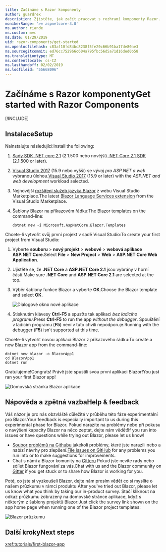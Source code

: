 ```yaml
---
title: Začínáme s Razor komponenty
author: guardrex
description: Zjistěte, jak začít pracovat s rozhraní komponenty Razor.
monikerRange: '>= aspnetcore-3.0'
ms.author: riande
ms.custom: mvc
ms.date: 01/29/2019
uid: razor-components/get-started
ms.openlocfilehash: c83af10fd84bc8238f5fe20c66b91ba17de80ae3
ms.sourcegitcommit: ed76cc752966c604a795fbc56d5a71d16ded0b58
ms.translationtype: MT
ms.contentlocale: cs-CZ
ms.lasthandoff: 02/02/2019
ms.locfileid: "55668096"
---
```

# <a name="get-started-with-razor-components"></a><span data-ttu-id="b7535-103">Začínáme s Razor komponenty</span><span class="sxs-lookup"><span data-stu-id="b7535-103">Get started with Razor Components</span></span>

[!INCLUDE[](~/includes/razor-components-preview-notice.md)]

## <a name="setup"></a><span data-ttu-id="b7535-104">Instalace</span><span class="sxs-lookup"><span data-stu-id="b7535-104">Setup</span></span>

<span data-ttu-id="b7535-105">Nainstalujte následující:</span><span class="sxs-lookup"><span data-stu-id="b7535-105">Install the following:</span></span>

1. <span data-ttu-id="b7535-106">[Sady SDK .NET core 2.1](https://go.microsoft.com/fwlink/?linkid=873092) (2.1.500 nebo novější).</span><span class="sxs-lookup"><span data-stu-id="b7535-106">[.NET Core 2.1 SDK](https://go.microsoft.com/fwlink/?linkid=873092) (2.1.500 or later).</span></span>
1. <span data-ttu-id="b7535-107">[Visual Studio 2017](https://go.microsoft.com/fwlink/?linkid=873093) (15.9 nebo vyšší) se *vývoj pro ASP.NET a web* vybranou úlohou.</span><span class="sxs-lookup"><span data-stu-id="b7535-107">[Visual Studio 2017](https://go.microsoft.com/fwlink/?linkid=873093) (15.9 or later) with the *ASP.NET and web development* workload selected.</span></span>
1. <span data-ttu-id="b7535-108">Nejnovější [rozšíření služeb jazyka Blazor](https://go.microsoft.com/fwlink/?linkid=870389) z webu Visual Studio Marketplace.</span><span class="sxs-lookup"><span data-stu-id="b7535-108">The latest [Blazor Language Services extension](https://go.microsoft.com/fwlink/?linkid=870389) from the Visual Studio Marketplace.</span></span>
1. <span data-ttu-id="b7535-109">Šablony Blazor na příkazovém řádku:</span><span class="sxs-lookup"><span data-stu-id="b7535-109">The Blazor templates on the command-line:</span></span>

   ```console
   dotnet new -i Microsoft.AspNetCore.Blazor.Templates
   ```

<span data-ttu-id="b7535-110">Chcete-li vytvořit svůj první projekt v sadě Visual Studio:</span><span class="sxs-lookup"><span data-stu-id="b7535-110">To create your first project from Visual Studio:</span></span>

1. <span data-ttu-id="b7535-111">Vyberte **souboru** > **nový projekt** > **webové** > **webová aplikace ASP.NET Core**.</span><span class="sxs-lookup"><span data-stu-id="b7535-111">Select **File** > **New Project** > **Web** > **ASP.NET Core Web Application**.</span></span>
1. <span data-ttu-id="b7535-112">Ujistěte se, že **.NET Core** a **ASP.NET Core 2.1** jsou vybrány v horní části.</span><span class="sxs-lookup"><span data-stu-id="b7535-112">Make sure **.NET Core** and **ASP.NET Core 2.1** are selected at the top.</span></span>
1. <span data-ttu-id="b7535-113">Výběr šablony funkce Blazor a vyberte **OK**.</span><span class="sxs-lookup"><span data-stu-id="b7535-113">Choose the Blazor template and select **OK**.</span></span>

   ![Dialogové okno nové aplikace](https://msdnshared.blob.core.windows.net/media/2018/07/new-blazor-app-dialog-0.5.0.png)

1. <span data-ttu-id="b7535-115">Stisknutím klávesy **Ctrl-F5** a spusťte tak aplikaci *bez ladicího programu*.</span><span class="sxs-lookup"><span data-stu-id="b7535-115">Press **Ctrl-F5** to run the app *without the debugger*.</span></span> <span data-ttu-id="b7535-116">Spouštění v ladicím programu (**F5**) není v tuto chvíli nepodporuje.</span><span class="sxs-lookup"><span data-stu-id="b7535-116">Running with the debugger (**F5**) isn't supported at this time.</span></span>

<span data-ttu-id="b7535-117">Chcete-li vytvořit novou aplikaci Blazor z příkazového řádku:</span><span class="sxs-lookup"><span data-stu-id="b7535-117">To create a new Blazor app from the command-line:</span></span>

```console
dotnet new blazor -o BlazorApp1
cd BlazorApp1
dotnet run
```

<span data-ttu-id="b7535-118">Gratulujeme!</span><span class="sxs-lookup"><span data-stu-id="b7535-118">Congrats!</span></span> <span data-ttu-id="b7535-119">Právě jste spustili svou první aplikaci Blazor!</span><span class="sxs-lookup"><span data-stu-id="b7535-119">You just ran your first Blazor app!</span></span>

![Domovská stránka Blazor aplikace](https://msdnshared.blob.core.windows.net/media/2018/04/blazor-bootstrap-4.png)

## <a name="help--feedback"></a><span data-ttu-id="b7535-121">Nápověda a zpětná vazba</span><span class="sxs-lookup"><span data-stu-id="b7535-121">Help & feedback</span></span>

<span data-ttu-id="b7535-122">Váš názor je pro nás obzvláště důležité v průběhu této fáze experimentální pro Blazor.</span><span class="sxs-lookup"><span data-stu-id="b7535-122">Your feedback is especially important to us during this experimental phase for Blazor.</span></span> <span data-ttu-id="b7535-123">Pokud narazíte na problémy nebo při pokusu o navýšení kapacity Blazor na něco zeptat, dejte nám vědět!</span><span class="sxs-lookup"><span data-stu-id="b7535-123">If you run into issues or have questions while trying out Blazor, please let us know!</span></span>

* <span data-ttu-id="b7535-124">[Soubor problémů na Githubu](https://github.com/aspnet/AspNetCore/issues) jakékoli problémy, které jste narazili nebo a nabízí návrhy pro zlepšení.</span><span class="sxs-lookup"><span data-stu-id="b7535-124">[File issues on GitHub](https://github.com/aspnet/AspNetCore/issues) for any problems you run into or to make suggestions for improvements.</span></span>
* <span data-ttu-id="b7535-125">Chat s námi a Blazor komunity na [Gitteru](https://gitter.im/aspnet/blazor) Pokud jste nevíte rady nebo sdílet Blazor fungování za vás.</span><span class="sxs-lookup"><span data-stu-id="b7535-125">Chat with us and the Blazor community on [Gitter](https://gitter.im/aspnet/blazor) if you get stuck or to share how Blazor is working for you.</span></span>

<span data-ttu-id="b7535-126">Poté, co jste si vyzkoušeli Blazor, dejte nám prosím vědět co si myslíte o našem průzkumu v rámci produktu.</span><span class="sxs-lookup"><span data-stu-id="b7535-126">After you've tried out Blazor, please let us know what you think by taking our in-product survey.</span></span> <span data-ttu-id="b7535-127">Stačí kliknout na odkaz průzkumu zobrazený na domovské stránce aplikace, když s některým z šablony projektů Blazor:</span><span class="sxs-lookup"><span data-stu-id="b7535-127">Just click the survey link shown on the app home page when running one of the Blazor project templates:</span></span>

![Blazor průzkumu](https://msdnshared.blob.core.windows.net/media/2018/05/blazor-survey-new.png)

## <a name="next-steps"></a><span data-ttu-id="b7535-129">Další kroky</span><span class="sxs-lookup"><span data-stu-id="b7535-129">Next steps</span></span>

<xref:tutorials/first-blazor-app>
